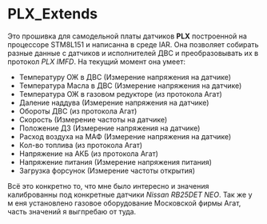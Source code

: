 # PLX_Extends

Это прошивка для самодельной платы датчиков **PLX** построенной на процессоре STM8L151 и написанна в среде IAR. Она позволяет собирать разные данные с датчиков и исполнителей ДВС и преобразовывать их в протокол *PLX IMFD*. На текущий момент она умеет:
* Температуру ОЖ в ДВС (Измерение напряжения на датчике)
* Температура Масла в ДВС (Измерение напряжения на датчике)
* Температура ОЖ в газовом редукторе (из протокола Агат)
* Даление наддува (Измерение напряжения на датчике)
* Обороты ДВС (из протокола Агат)
* Скорость (Измерение частоты на датчике)
* Положение ДЗ (Измерение напряжения на датчике)
* Расход воздуха на МАФ (Измерение напряжения на датчике)
* Кол-во топлива (из протокола Агат)
* Напряжение на АКБ (из протокола Агат)
* Напряжение питания (Измерение напряжения питания)
* Загрузка форсунок (Измерение частоты открытия)

Всё это конкретно то, что мне было интересно и значения калиброванны под конкретные датчики *Nissan RB25DET NEO*. Так же у м еня установлено газовое оборудование Московской фирмы Агат, часть значений я выгпребаю от туда.



